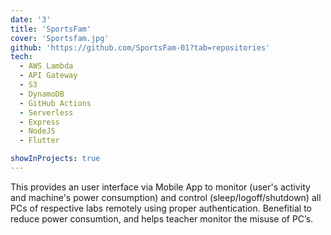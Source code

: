 ```yaml
---
date: '3'
title: 'SportsFam'
cover: 'Sportsfam.jpg'
github: 'https://github.com/SportsFam-01?tab=repositories'
tech:
  - AWS Lambda
  - API Gateway
  - S3
  - DynamoDB
  - GitHub Actions
  - Serverless
  - Express
  - NodeJS
  - Flutter

showInProjects: true
---
```


This provides an user interface via Mobile App to monitor (user's activity and machine's power consumption) and
control (sleep/logoff/shutdown) all PCs of respective labs remotely using proper authentication.
Benefitial to reduce power consumtion, and helps teacher monitor the misuse of PC’s.
